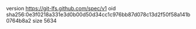 version https://git-lfs.github.com/spec/v1
oid sha256:0e3f0218a331e3d0b00d50d34cc1c976bb87d078c13d2f50f58a141b0764b8a2
size 5634
